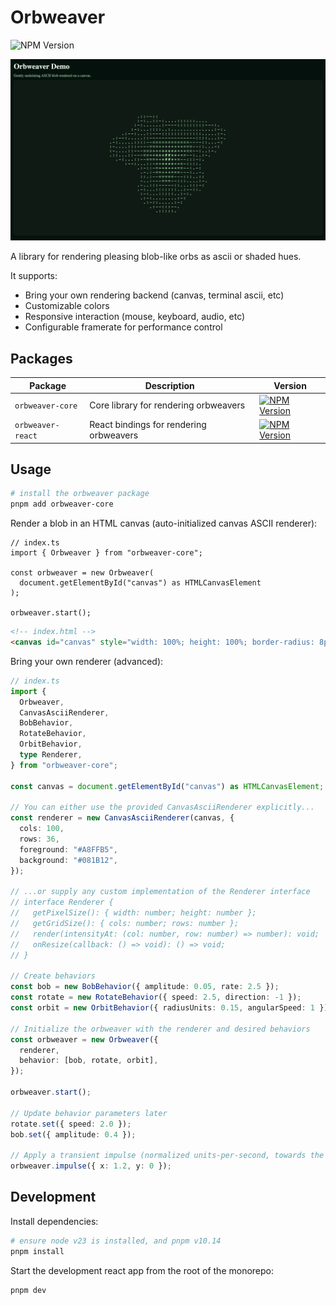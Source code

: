 # Orbweaver

![NPM Version](https://img.shields.io/npm/v/orbweaver-core)


![orbweaver-demo](https://raw.githubusercontent.com/cephalization/orbweaver/refs/heads/main/assets/demo.gif)

A library for rendering pleasing blob-like orbs as ascii or shaded hues.

It supports:

- Bring your own rendering backend (canvas, terminal ascii, etc)
- Customizable colors
- Responsive interaction (mouse, keyboard, audio, etc)
- Configurable framerate for performance control

## Packages

| Package | Description | Version |
|---------|-------------|------|
| `orbweaver-core` | Core library for rendering orbweavers | [![NPM Version](https://img.shields.io/npm/v/orbweaver-core)](https://www.npmjs.com/package/orbweaver-core) |
| `orbweaver-react` | React bindings for rendering orbweavers | [![NPM Version](https://img.shields.io/npm/v/orbweaver-react)](https://www.npmjs.com/package/orbweaver-react) |


## Usage

```bash
# install the orbweaver package
pnpm add orbweaver-core
```

Render a blob in an HTML canvas (auto-initialized canvas ASCII renderer):

```tsx
// index.ts
import { Orbweaver } from "orbweaver-core";

const orbweaver = new Orbweaver(
  document.getElementById("canvas") as HTMLCanvasElement
);

orbweaver.start();
```

```html
<!-- index.html -->
<canvas id="canvas" style="width: 100%; height: 100%; border-radius: 8px; border: 1px solid #1E3A2F; background: #081B12;"></canvas>
```

Bring your own renderer (advanced):

```ts
// index.ts
import {
  Orbweaver,
  CanvasAsciiRenderer,
  BobBehavior,
  RotateBehavior,
  OrbitBehavior,
  type Renderer,
} from "orbweaver-core";

const canvas = document.getElementById("canvas") as HTMLCanvasElement;

// You can either use the provided CanvasAsciiRenderer explicitly...
const renderer = new CanvasAsciiRenderer(canvas, {
  cols: 100,
  rows: 36,
  foreground: "#A8FFB5",
  background: "#081B12",
});

// ...or supply any custom implementation of the Renderer interface
// interface Renderer {
//   getPixelSize(): { width: number; height: number };
//   getGridSize(): { cols: number; rows: number };
//   render(intensityAt: (col: number, row: number) => number): void;
//   onResize(callback: () => void): () => void;
// }

// Create behaviors
const bob = new BobBehavior({ amplitude: 0.05, rate: 2.5 });
const rotate = new RotateBehavior({ speed: 2.5, direction: -1 });
const orbit = new OrbitBehavior({ radiusUnits: 0.15, angularSpeed: 1 });

// Initialize the orbweaver with the renderer and desired behaviors
const orbweaver = new Orbweaver({
  renderer,
  behavior: [bob, rotate, orbit],
});

orbweaver.start();

// Update behavior parameters later
rotate.set({ speed: 2.0 });
bob.set({ amplitude: 0.4 });

// Apply a transient impulse (normalized units-per-second, towards the center of the renderer)
orbweaver.impulse({ x: 1.2, y: 0 });
```

## Development

Install dependencies:

```bash
# ensure node v23 is installed, and pnpm v10.14
pnpm install
```

Start the development react app from the root of the monorepo:

```bash
pnpm dev
```
